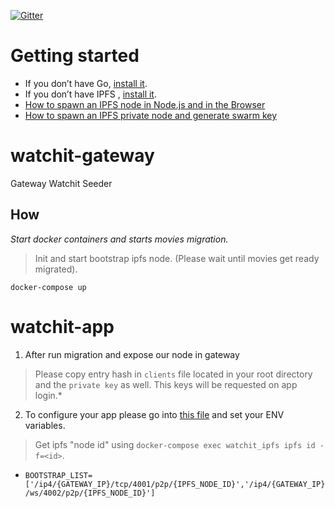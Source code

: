 [![Gitter](https://badges.gitter.im/watchit-app/community.svg)](https://gitter.im/watchit-app/community?utm_source=badge&utm_medium=badge&utm_campaign=pr-badge)

# Getting started
* If you don’t have Go, [install it](https://golang.org/doc/install).
* If you don’t have IPFS , [install it](https://github.com/ipfs/go-ipfs#install).
* [How to spawn an IPFS node in Node.js and in the Browser](https://mrh.io/2018-01-24-pushing-limits-ipfs-orbitdb/) 
* [How to spawn an IPFS private node and generate swarm key](https://mrh.io/ipfs-private-networks/) 



# watchit-gateway
Gateway Watchit Seeder

## How

*Start docker containers and starts movies migration.*
> Init and start bootstrap ipfs node. 
> (Please wait until movies get ready migrated).

`docker-compose up`

# watchit-app

1) After run migration and expose our node in gateway

> Please copy entry hash in `clients` file located in your root directory and the `private key` as well. This keys will be requested on app login.*

2) To configure your app please go into [this file](https://github.com/ZorrillosDev/watchit-desktop/blob/master/public/lib/settings/ipfs.js) and set your ENV variables.

> Get ipfs "node id" using `docker-compose exec watchit_ipfs ipfs id -f=<id>`.
* `BOOTSTRAP_LIST=['/ip4/{GATEWAY_IP}/tcp/4001/p2p/{IPFS_NODE_ID}','/ip4/{GATEWAY_IP}/ws/4002/p2p/{IPFS_NODE_ID}']` 




